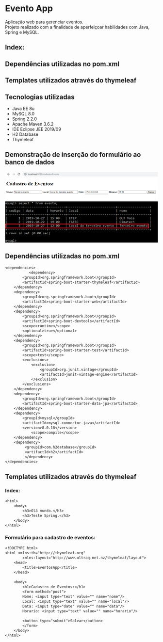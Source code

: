 # Evento App

Aplicação web para gerenciar eventos.  
Projeto realizado com a finalidade de aperfeiçoar habilidades com Java, Spring e MySQL.

## Index:
## Dependências utilizadas no pom.xml  
## Templates utilizados através do thymeleaf  
  
## Tecnologias utilizadas  
- Java EE 8u
- MySQL 8.0
- Spring 2.2.0
- Apache Maven 3.6.2
- IDE Eclipse JEE 2019/09
- H2 Database
- Thymeleaf
  
## Demonstração de inserção do formulário ao banco de dados

![](Screenshots/ScreenShot_Web.png)  
![](Screenshots/Screenshot_MySQL_Example.png)  
  
## Dependências utilizadas no pom.xml
```
<dependencies>
           <dependency>
		<groupId>org.springframework.boot</groupId>
		<artifactId>spring-boot-starter-thymeleaf</artifactId>
	</dependency>
	<dependency>
		<groupId>org.springframework.boot</groupId>
		<artifactId>spring-boot-starter-web</artifactId>
	</dependency>
	<dependency>
		<groupId>org.springframework.boot</groupId>
		<artifactId>spring-boot-devtools</artifactId>
		<scope>runtime</scope>
		<optional>true</optional>
	</dependency>
	<dependency>
		<groupId>org.springframework.boot</groupId>
		<artifactId>spring-boot-starter-test</artifactId>
		<scope>test</scope>
		<exclusions>
			<exclusion>
				<groupId>org.junit.vintage</groupId>
				<artifactId>junit-vintage-engine</artifactId>
			</exclusion>
		</exclusions>
	</dependency>
	<dependency>
		<groupId>org.springframework.boot</groupId>
		<artifactId>spring-boot-starter-data-jpa</artifactId>
	</dependency>
	<dependency>
		<groupId>mysql</groupId>
		<artifactId>mysql-connector-java</artifactId>
		<version>8.0.18</version>
           	<scope>compile</scope>
	</dependency>
	<dependency>
 		 <groupId>com.h2database</groupId>
  		 <artifactId>h2</artifactId>
  		 </dependency>
</dependencies>
```
  
## Templates utilizados através do thymeleaf  
### Index:
```
<html>
	<body>
		<h3>Olá mundo.</h3>
		<h3>Teste Spring.</h3>
	</body>
</html>
```
  
### Formulário para cadastro de eventos:
```
<!DOCTYPE html>		
<html xmlns:th="http://thymeleaf.org"
		xmlns:layout="http://www.ultraq.net.nz/thymeleaf/layout">	
	<head>
		<title>EventosApp</title>
	</head>
	
	<body>
		<h1>Cadastro de Eventos:</h1>
		<form method="post">
		Nome: <input type="text" value="" name="nome"/>	
		Local: <input type="text" value="" name="local"/>
		Data: <input type="date" value="" name="data"/>
		Horario: <input type="text" value="" name="horario"/>
		
		<button type="submit">Salvar</button>
		</form>
	</body>
</html>
```
